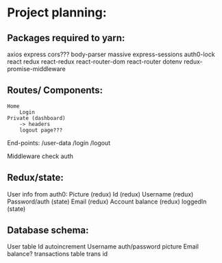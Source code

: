 Project planning:
=======================

Packages required to yarn: 
-----------------------------------
axios 
express 
cors???
body-parser 
massive 
express-sessions 
auth0-lock
react 
redux 
react-redux 
react-router-dom
react-router
dotenv
redux-promise-middleware

Routes/ Components:
---------------------
	Home
		Login
	Private (dashboard) 
        -> headers
        logout page???

End-points:
/user-data
/login
/logout

Middleware
    check auth


Redux/state: 
-----------------
User info from auth0:
    Picture (redux)
    Id (redux)
    Username (redux)
    Password/auth (state)
    Email	(redux)
Account balance (redux)
    loggedIn (state)

Database schema:
--------------------------
User table
    Id autoincrement
    Username
    auth/password
    picture
    Email
    balance?
transactions table
    trans id

